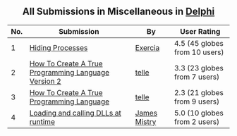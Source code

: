 ﻿<div align="center">

## All Submissions in Miscellaneous in [Delphi](../ByWorld/delphi.md)

</div>

No.  | Submission | By   | User Rating
---- | ---------- | ---- | -----------
1 | [Hiding Processes<br />](https://github.com/Planet-Source-Code/exercia-hiding-processes__7-764) | [Exercia](../ByAuthor/exercia.md) | 4.5 (45 globes from 10 users)
2 | [How To Create A True Programming Language Version 2<br />](https://github.com/Planet-Source-Code/telle-how-to-create-a-true-programming-language-version-2__7-464) | [telle](../ByAuthor/telle.md) | 3.3 (23 globes from 7 users)
3 | [How To Create A True Programming Language<br />](https://github.com/Planet-Source-Code/telle-how-to-create-a-true-programming-language__7-416) | [telle](../ByAuthor/telle.md) | 2.3 (21 globes from 9 users)
4 | [Loading and calling DLLs at runtime<br />](https://github.com/Planet-Source-Code/james-mistry-loading-and-calling-dlls-at-runtime__7-775) | [James Mistry](../ByAuthor/james-mistry.md) | 5.0 (10 globes from 2 users)
